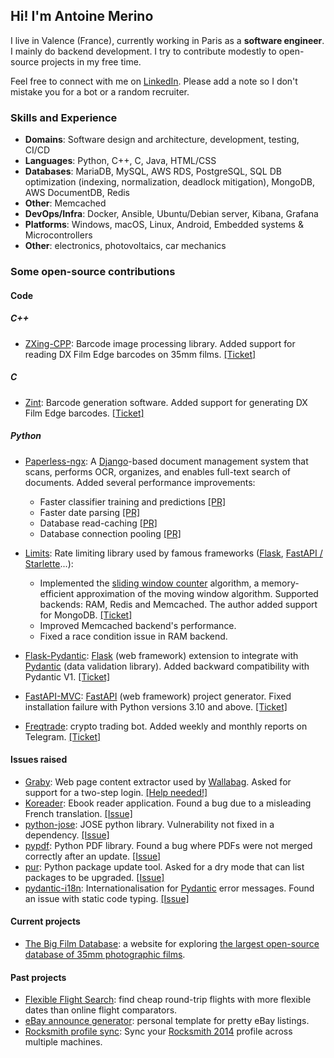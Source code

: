 ## Hi! I'm Antoine Merino

I live in Valence (France), currently working in Paris as a **software engineer**. I mainly do backend development. I try to contribute modestly to open-source projects in my free time.

<!--
**Merinorus/Merinorus** is a ✨ _special_ ✨ repository because its `README.md` (this file) appears on your GitHub profile.

Here are some ideas to get you started:

- 🔭 I’m currently working on ...
- 🌱 I’m currently learning ...
- 👯 I’m looking to collaborate on ...
- 🤔 I’m looking for help with ...
- 💬 Ask me about ...
- 📫 How to reach me: ...
- 😄 Pronouns: ...
- ⚡ Fun fact: ...
-->

Feel free to connect with me on [LinkedIn](https://www.linkedin.com/in/antoine-merino/). Please add a note so I don't mistake you for a bot or a random recruiter.

### Skills and Experience

- **Domains**: Software design and architecture, development, testing, CI/CD
- **Languages**: Python, C++, C, Java, HTML/CSS
- **Databases**: MariaDB, MySQL, AWS RDS, PostgreSQL, SQL DB optimization (indexing, normalization, deadlock mitigation), MongoDB, AWS DocumentDB, Redis
- **Other**: Memcached
- **DevOps/Infra**: Docker, Ansible, Ubuntu/Debian server, Kibana, Grafana
- **Platforms**: Windows, macOS, Linux, Android, Embedded systems & Microcontrollers
- **Other**: electronics, photovoltaics, car mechanics


### Some open-source contributions
#### Code

##### C++
- [ZXing-CPP](https://github.com/zxing-cpp/zxing-cpp): Barcode image processing library. Added support for reading DX Film Edge barcodes on 35mm films. [[Ticket]](https://github.com/zxing-cpp/zxing-cpp/issues/662)


##### C
- [Zint](https://github.com/zint/zint): Barcode generation software. Added support for generating DX Film Edge barcodes. [[Ticket]](https://sourceforge.net/p/zint/tickets/327/)

##### Python
- [Paperless-ngx](https://github.com/paperless-ngx/paperless-ngx): A [Django](https://github.com/django/django)-based document management system that scans, performs OCR, organizes, and enables full-text search of documents. Added several performance improvements:
  - Faster classifier training and predictions [[PR]](https://github.com/paperless-ngx/paperless-ngx/pull/10363)
  - Faster date parsing [[PR]](https://github.com/paperless-ngx/paperless-ngx/pull/10181)
  - Database read-caching [[PR]](https://github.com/paperless-ngx/paperless-ngx/pull/9784)
  - Database connection pooling [[PR]](https://github.com/paperless-ngx/paperless-ngx/pull/10354)

- [Limits](https://github.com/alisaifee/limits): Rate limiting library used by famous frameworks ([Flask](https://github.com/alisaifee/flask-limiter), [FastAPI / Starlette](https://github.com/laurentS/slowapi)...):
  - Implemented the [sliding window counter](https://blog.cloudflare.com/counting-things-a-lot-of-different-things/) algorithm, a memory-efficient approximation of the moving window algorithm. Supported backends: RAM, Redis and Memcached. The author added support for MongoDB. [[Ticket]](https://github.com/alisaifee/limits/discussions/245)
  - Improved Memcached backend's performance.
  - Fixed a race condition issue in RAM backend.
- [Flask-Pydantic](https://github.com/bauerji/flask-pydantic): [Flask](https://github.com/pallets/flask) (web framework) extension to integrate with [Pydantic](https://github.com/pydantic/pydantic) (data validation library). Added backward compatibility with Pydantic V1. [[Ticket]](https://github.com/bauerji/flask-pydantic/issues/90)
- [FastAPI-MVC](https://github.com/fastapi-mvc/fastapi-mvc): [FastAPI](https://github.com/tiangolo/fastapi) (web framework) project generator. Fixed installation failure with Python versions 3.10 and above. [[Ticket]](https://github.com/fastapi-mvc/fastapi-mvc/issues/60)
- [Freqtrade](https://github.com/freqtrade/freqtrade): crypto trading bot. Added weekly and monthly reports on Telegram. [[Ticket]](https://github.com/freqtrade/freqtrade/issues/5527)

#### Issues raised
- [Graby](https://github.com/j0k3r/graby): Web page content extractor used by [Wallabag](https://github.com/wallabag/wallabag). Asked for support for a two-step login. [[Help needed!]](https://github.com/j0k3r/graby/issues/326)
- [Koreader](https://github.com/koreader/koreader): Ebook reader application. Found a bug due to a misleading French translation. [[Issue]](https://github.com/koreader/koreader/issues/10650)
- [python-jose](https://github.com/mpdavis/python-jose): JOSE python library. Vulnerability not fixed in a dependency. [[Issue]](https://github.com/mpdavis/python-jose/issues/341)
- [pypdf](https://github.com/py-pdf/pypdf): Python PDF library. Found a bug where PDFs were not merged correctly after an update. [[Issue]](https://github.com/py-pdf/pypdf/issues/1344)
- [pur](https://github.com/alanhamlett/pip-update-requirements): Python package update tool. Asked for a dry mode that can list packages to be upgraded. [[Issue]](https://github.com/alanhamlett/pip-update-requirements/issues/50)
- [pydantic-i18n](https://github.com/boardpack/pydantic-i18n): Internationalisation for [Pydantic](https://github.com/pydantic/pydantic) error messages. Found an issue with static code typing. [[Issue]](https://github.com/boardpack/pydantic-i18n/issues/74)

#### Current projects
- [The Big Film Database](https://github.com/merinorus/thebigfilmdatabase-website): a website for exploring [the largest open-source database of 35mm photographic films](https://github.com/dxdatabase/Open-source-film-database).

#### Past projects
- [Flexible Flight Search](https://github.com/Merinorus/fff): find cheap round-trip flights with more flexible dates than online flight comparators.
- [eBay announce generator](https://github.com/Merinorus/ebay-announce-generator): personal template for pretty eBay listings.
- [Rocksmith profile sync](https://github.com/Merinorus/rocksmith-profile-sync): Sync your [Rocksmith 2014](https://en.wikipedia.org/wiki/Rocksmith_2014) profile across multiple machines.
